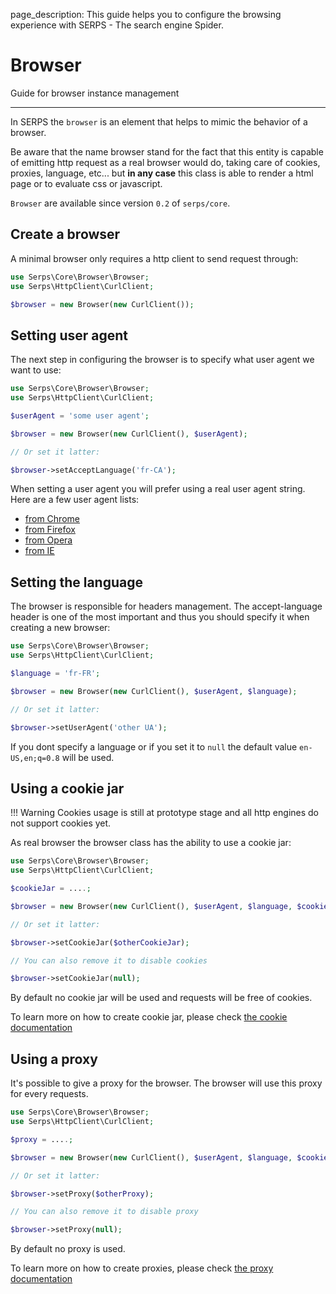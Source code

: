 page_description: This guide helps you to configure the browsing experience with SERPS - The search engine Spider.


Browser
=======

Guide for browser instance management 

---


In SERPS the ``browser`` is an element that helps to mimic the behavior of a browser. 

Be aware that the name browser stand for the fact that this entity is capable of emitting http request as a real
browser would do, taking care of cookies, proxies, language, etc... but **in any case** this class is able
to render a html page or to evaluate css or javascript.

``Browser`` are available since version ``0.2`` of ``serps/core``. 

## Create a browser

A minimal browser only requires a http client to send request through:
    
```php
use Serps\Core\Browser\Browser;
use Serps\HttpClient\CurlClient;

$browser = new Browser(new CurlClient());
```

## Setting user agent

The next step in configuring the browser is to specify what user agent we want to use:

```php
use Serps\Core\Browser\Browser;
use Serps\HttpClient\CurlClient;

$userAgent = 'some user agent';

$browser = new Browser(new CurlClient(), $userAgent);

// Or set it latter:

$browser->setAcceptLanguage('fr-CA');

```

When setting a user agent you will prefer using a real user agent string.
Here are a few user agent lists:

- [from Chrome](http://www.useragentstring.com/pages/Chrome/)
- [from Firefox](http://www.useragentstring.com/pages/Firefox/)
- [from Opera](http://www.useragentstring.com/pages/Opera/)
- [from IE](http://www.useragentstring.com/pages/Internet%20Explorer/)


## Setting the language

The browser is responsible for headers management. The accept-language header is one of the most important and thus
you should specify it when creating a new browser:

```php
use Serps\Core\Browser\Browser;
use Serps\HttpClient\CurlClient;

$language = 'fr-FR';

$browser = new Browser(new CurlClient(), $userAgent, $language);

// Or set it latter:

$browser->setUserAgent('other UA');

```

If you dont specify a language or if you set it to ``null`` the default value ``en-US,en;q=0.8`` will be used.



## Using a cookie jar


!!! Warning
    Cookies usage is still at prototype stage and all http engines do not support cookies yet.

As real browser the browser class has the ability to use a cookie jar:

```php
use Serps\Core\Browser\Browser;
use Serps\HttpClient\CurlClient;

$cookieJar = ....;

$browser = new Browser(new CurlClient(), $userAgent, $language, $cookieJar);

// Or set it latter:

$browser->setCookieJar($otherCookieJar);

// You can also remove it to disable cookies

$browser->setCookieJar(null);

```

By default no cookie jar will be used and requests will be free of cookies.

To learn more on how to create cookie jar, please check [the cookie documentation](cookies.md)




## Using a proxy

It's possible to give a proxy for the browser. The browser will use this proxy for every requests.

```php
use Serps\Core\Browser\Browser;
use Serps\HttpClient\CurlClient;

$proxy = ....;

$browser = new Browser(new CurlClient(), $userAgent, $language, $cookieJar, $proxy);

// Or set it latter:

$browser->setProxy($otherProxy);

// You can also remove it to disable proxy

$browser->setProxy(null);

```

By default no proxy is used.

To learn more on how to create proxies, please check [the proxy documentation](proxy.md)
